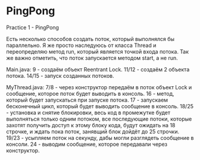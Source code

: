 # PingPong
Practice 1 - PingPong

Есть несколько способов создать поток, который выполнялся бы параллельно.
Я же просто наследуюсь от класса Thread и переопределяю метод run, который является точкой входа потока.
Так же важно отметить, что поток запускается методом start, а не run.

Main.java:
	9 - создаём объект Reentrant Lock.
	11/12 - создаём 2 объекта потока.
	14/15 - запуск созданных потоков.

MyThread.java:
	7/8 - через конструктор передаём в поток объект Lock и сообщение, которое поток будет выводить в консоль.
	16 - метод, который будет запускаться при запуске потока.
	17 - запускаем бесконечный цикл, который будет выводить сообщение в консоль.
	18/25 - установка и снятие блокировки, весь код в промежутке будет выполняться только одним потоком, все последующие потоки, которые захотят получить доступ к этому блоку кода, будут ожидать на 18 строчке, и ждать пока поток, занявщий блок дойдёт до 25 строчки.
	19/23 - усыпляем поток на секунду, дабы могли разглядеть сообщение в консоли.
	24 - выводим сообщение, которое передавали через конструктор.
